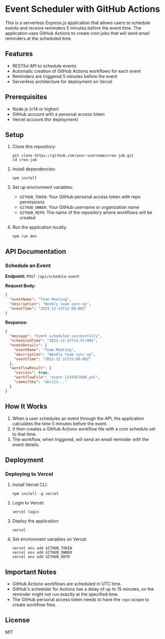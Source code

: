 # Event Scheduler with GitHub Actions

This is a serverless Express.js application that allows users to schedule events and receive reminders 5 minutes before the event time. The application uses GitHub Actions to create cron jobs that will send email reminders at the scheduled time.

## Features

- RESTful API to schedule events
- Automatic creation of GitHub Actions workflows for each event
- Reminders are triggered 5 minutes before the event
- Serverless architecture for deployment on Vercel

## Prerequisites

- Node.js (v14 or higher)
- GitHub account with a personal access token
- Vercel account (for deployment)

## Setup

1. Clone this repository:
   ```
   git clone https://github.com/your-username/cron-job.git
   cd cron-job
   ```

2. Install dependencies:
   ```
   npm install
   ```

3. Set up environment variables:
   - `GITHUB_TOKEN`: Your GitHub personal access token with repo permissions
   - `GITHUB_OWNER`: Your GitHub username or organization name
   - `GITHUB_REPO`: The name of the repository where workflows will be created

4. Run the application locally:
   ```
   npm run dev
   ```

## API Documentation

### Schedule an Event

**Endpoint:** `POST /api/schedule-event`

**Request Body:**
```json
{
  "eventName": "Team Meeting",
  "description": "Weekly team sync-up",
  "eventTime": "2023-12-31T15:00:00Z"
}
```

**Response:**
```json
{
  "message": "Event scheduled successfully",
  "scheduledTime": "2023-12-31T14:55:00Z",
  "eventDetails": {
    "eventName": "Team Meeting",
    "description": "Weekly team sync-up",
    "eventTime": "2023-12-31T15:00:00Z"
  },
  "workflowResult": {
    "success": true,
    "workflowFile": "event-1234567890.yml",
    "commitSha": "abc123..."
  }
}
```

## How It Works

1. When a user schedules an event through the API, the application calculates the time 5 minutes before the event.
2. It then creates a GitHub Actions workflow file with a cron schedule set to that time.
3. The workflow, when triggered, will send an email reminder with the event details.

## Deployment

### Deploying to Vercel

1. Install Vercel CLI:
   ```
   npm install -g vercel
   ```

2. Login to Vercel:
   ```
   vercel login
   ```

3. Deploy the application:
   ```
   vercel
   ```

4. Set environment variables on Vercel:
   ```
   vercel env add GITHUB_TOKEN
   vercel env add GITHUB_OWNER
   vercel env add GITHUB_REPO
   ```

## Important Notes

- GitHub Actions workflows are scheduled in UTC time.
- GitHub's scheduler for Actions has a delay of up to 15 minutes, so the reminder might not run exactly at the specified time.
- The GitHub personal access token needs to have the `repo` scope to create workflow files.

## License

MIT
